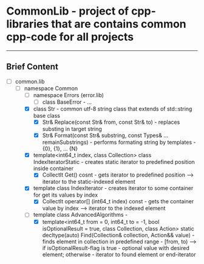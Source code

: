 # CommonLib - project of cpp-libraries that are contains common cpp-code for all projects
***  
## Brief Content  
* [ ] common.lib  
    * [ ] namespace Common  
        * [ ] namespace Errors (error.lib) 
            * [ ] class BaseError - ...  
        * [x] class Str - common utf-8 string class that extends of std::string base class  
            * [x] Str& Replace(const Str& from, const Str& to) - replaces substing in target string  
            * [x] Str& Format(const Str& substring, const Types& ... remainSubstrings) - performs formating string by templates - {0}, {1}, ... {N}  
        * [x] template<int64_t index, class Collection> class IndexIteratorStatic - creates static iterator to predefined position inside container
            * [x] CollectIt Get() cosnt - gets iterator to predefined position --> iterator to the static-indexed element
        * [x] template<class Collection> class IndexIterator - creates iterator to some container for get its values by index
            * [x] CollectIt operator[] (int64_t index) const - gets the container value by index --> iterator to the indexed element
        * [ ] template<bool isNeedCheck> class AdvancedAlgorithms - 
            * [x] template<int64_t from = 0, int64_t to = -1, bool isOptionalResult = true, class Collection, class Action> static decltype(auto) Find(Collection& collection, Action&& value) - finds element in collection in predefined range - [from, to) --> if isOptionalResult-flag is true - optional value with desired element; otherwise - iterator to found element or end-iterator
